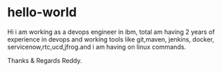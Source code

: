 # hello-world

Hi i am working as a devops engineer in ibm,  total am  having 2 years of experience in devops and working tools like git,maven, jenkins, docker, servicenow,rtc,ucd,jfrog.and i am having on linux commands.

Thanks & Regards
Reddy.

